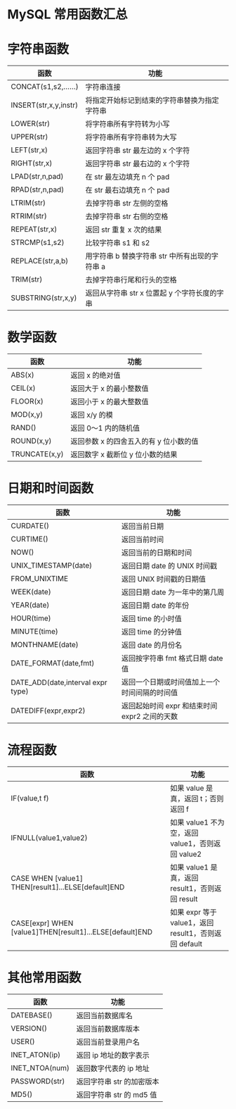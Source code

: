 # MySQL 常用函数汇总

字符串函数
=====

| 函数 | 功能 |
| --- | --- |
| CONCAT(s1,s2,……) | 字符串连接 |
| INSERT(str,x,y,instr) | 将指定开始标记到结束的字符串替换为指定字符串 |
| LOWER(str) | 将字符串所有字符转为小写 |
| UPPER(str) | 将字符串所有字符串转为大写 |
| LEFT(str,x) | 返回字符串 str 最左边的 x 个字符 |
| RIGHT(str,x) | 返回字符串 str 最右边的 x 个字符 |
| LPAD(str,n,pad) | 在 str 最左边填充 n 个 pad |
| RPAD(str,n,pad) | 在 str 最右边填充 n 个 pad |
| LTRIM(str) | 去掉字符串 str 左侧的空格 |
| RTRIM(str) | 去掉字符串 str 右侧的空格 |
| REPEAT(str,x) | 返回 str 重复 x 次的结果 |
| STRCMP(s1,s2) | 比较字符串 s1 和 s2 |
| REPLACE(str,a,b) | 用字符串 b 替换字符串 str 中所有出现的字符串 a |
| TRIM(str) | 去掉字符串行尾和行头的空格 |
| SUBSTRING(str,x,y) | 返回从字符串 str x 位置起 y 个字符长度的字串 |

数学函数
====

| 函数 | 功能 |
| --- | --- |
| ABS(x) | 返回 x 的绝对值 |
| CEIL(x) | 返回大于 x 的最小整数值 |
| FLOOR(x) | 返回小于 x 的最大整数值 |
| MOD(x,y) | 返回 x/y 的模 |
| RAND() | 返回 0～1 内的随机值 |
| ROUND(x,y) | 返回参数 x 的四舍五入的有 y 位小数的值 |
| TRUNCATE(x,y) | 返回数字 x 截断位 y 位小数的结果 |

日期和时间函数
=======

| 函数 | 功能 |
| --- | --- |
| CURDATE() | 返回当前日期 |
| CURTIME() | 返回当前时间 |
| NOW() | 返回当前的日期和时间 |
| UNIX_TIMESTAMP(date) | 返回日期 date 的 UNIX 时间戳 |
| FROM_UNIXTIME | 返回 UNIX 时间戳的日期值 |
| WEEK(date) | 返回日期 date 为一年中的第几周 |
| YEAR(date) | 返回日期 date 的年份 |
| HOUR(time) | 返回 time 的小时值 |
| MINUTE(time) | 返回 time 的分钟值 |
| MONTHNAME(date) | 返回 date 的月份名 |
| DATE_FORMAT(date,fmt) | 返回按字符串 fmt 格式日期 date 值 |
| DATE_ADD(date,interval expr type) | 返回一个日期或时间值加上一个时间间隔的时间值 |
| DATEDIFF(expr,expr2) | 返回起始时间 expr 和结束时间 expr2 之间的天数 |

流程函数
====

| 函数 | 功能 |
| --- | --- |
| IF(value,t f) | 如果 value 是真，返回 t；否则返回 f |
| IFNULL(value1,value2) | 如果 value1 不为空，返回 value1，否则返回 value2 |
| CASE WHEN [value1] THEN[result1]...ELSE[default]END | 如果 value1 是真，返回 result1，否则返回 result |
| CASE[expr] WHEN [value1]THEN[result1]...ELSE[default]END | 如果 expr 等于 value1，返回 result1，否则返回 default |

其他常用函数
======

| 函数 | 功能 |
| --- | --- |
| DATEBASE() | 返回当前数据库名 |
| VERSION() | 返回当前数据库版本 |
| USER() | 返回当前登录用户名 |
| INET_ATON(ip) | 返回 ip 地址的数字表示 |
| INET_NTOA(num) | 返回数字代表的 ip 地址 |
| PASSWORD(str) | 返回字符串 str 的加密版本 |
| MD5() | 返回字符串 str 的 md5 值 |
